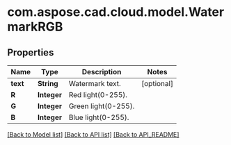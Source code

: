 
# com.aspose.cad.cloud.model.WatermarkRGB

## Properties
Name | Type | Description | Notes
------------ | ------------- | ------------- | -------------
**text** | **String** | Watermark text. |  [optional]
**R** | **Integer** | Red light(0-255). | 
**G** | **Integer** | Green light(0-255). | 
**B** | **Integer** | Blue light(0-255). | 


[[Back to Model list]](API_README.md#documentation-for-models) [[Back to API list]](API_README.md#documentation-for-api-endpoints) [[Back to API_README]](API_README.md)

